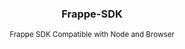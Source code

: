 <div style="text-align: center;">
	<h3>
		Frappe-SDK
	</h3>
	<p>
		<small>Frappe SDK Compatible with Node and Browser</small>
	</p>
</div>
